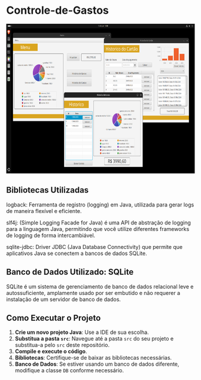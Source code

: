 # Controle-de-Gastos

<img src="documentacao/Captura.png" height="400" alt="img aplicação em execução"/>

## Bibliotecas Utilizadas
logback: Ferramenta de registro (logging) em Java, utilizada para gerar logs de maneira flexível e eficiente.

slf4j: (Simple Logging Facade for Java) é uma API de abstração de logging para a linguagem Java, permitindo que você utilize diferentes frameworks de logging de forma intercambiável.

sqlite-jdbc: Driver JDBC (Java Database Connectivity) que permite que aplicativos Java se conectem a bancos de dados SQLite.

## Banco de Dados Utilizado: SQLite
SQLite é um sistema de gerenciamento de banco de dados relacional leve e autossuficiente, amplamente usado por ser embutido e não requerer a instalação de um servidor de banco de dados.

## Como Executar o Projeto

1. **Crie um novo projeto Java**: Use a IDE de sua escolha.
2. **Substitua a pasta `src`**: Navegue até a pasta `src` do seu projeto e substitua-a pelo `src` deste repositório.
3. **Compile e execute o código**.
4. **Bibliotecas**: Certifique-se de baixar as bibliotecas necessárias.
5. **Banco de Dados**: Se estiver usando um banco de dados diferente, modifique a classe `DB` conforme necessário.
